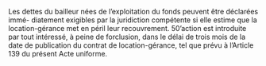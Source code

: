 Les dettes du bailleur nées de l’exploitation du fonds peuvent être déclarées immé-
diatement exigibles par la juridiction compétente si elle estime que la location-gérance met en
péril leur recouvrement.
50’action est introduite par tout intéressé, à peine de forclusion, dans le délai de trois mois de
la date de publication du contrat de location-gérance, tel que prévu à l’Article 139 du présent
Acte uniforme.